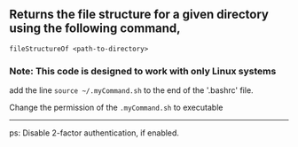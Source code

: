 ## Returns the file structure for a given directory using the following command,
```
fileStructureOf <path-to-directory>
```
### Note: This code is designed to work with only Linux systems

add the line ```source ~/.myCommand.sh``` to the end of the '.bashrc' file.

Change the permission of the ```.myCommand.sh``` to executable

---
ps: Disable 2-factor authentication, if enabled.

